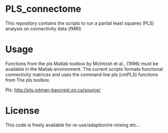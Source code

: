 # PLS_connectome
This repository contains the scripts to run a partial least squares (PLS) analysis on connectivity data (fMRI) 

# Usage
Functions from the pls Matlab toolbox by McIntosh et al., (1996) must be available in the Matlab environment. 
The current scripts formats functional connectivity matrices and uses the command line pls (cmPLS) functions from
The pls toolbox. 

Pls: http://pls.rotman-baycrest.on.ca/source/

# License 
This code is freely available for re-use/adaption/re-mixing etc...
